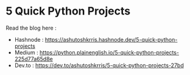 # 5 Quick Python Projects

Read the blog here :
* Hashnode : https://ashutoshkrris.hashnode.dev/5-quick-python-projects
* Medium : https://python.plainenglish.io/5-quick-python-projects-225d77a65d8e
* Dev.to : https://dev.to/ashutoshkrris/5-quick-python-projects-27bd
